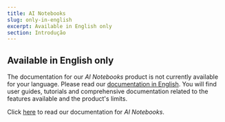```yaml
---
title: AI Notebooks
slug: only-in-english
excerpt: Available in English only
section: Introdução
---
```


## Available in English only

The documentation for our *AI Notebooks* product is not currently available for your language. Please read our [documentation in English](https://docs.ovh.com/gb/en/publiccloud/ai/notebooks/). You will find user guides, tutorials and comprehensive documentation related to the features available and the product's limits.

Click [here](https://docs.ovh.com/gb/en/publiccloud/ai/notebooks/) to read our documentation for *AI Notebooks*.
